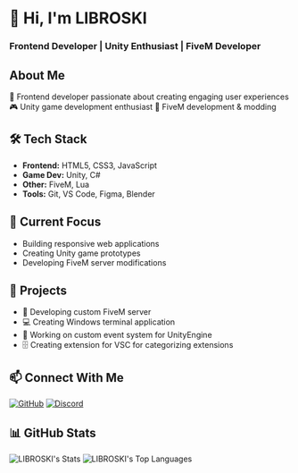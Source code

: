 # 👋 Hi, I'm LIBROSKI
### Frontend Developer | Unity Enthusiast | FiveM Developer

## About Me
🚀 Frontend developer passionate about creating engaging user experiences
🎮 Unity game development enthusiast
🔧 FiveM development & modding

## 🛠 Tech Stack
- **Frontend:** HTML5, CSS3, JavaScript
- **Game Dev:** Unity, C#
- **Other:** FiveM, Lua
- **Tools:** Git, VS Code, Figma, Blender

## 🔭 Current Focus
- Building responsive web applications
- Creating Unity game prototypes
- Developing FiveM server modifications

## 🌱 Projects
- 🚗 Developing custom FiveM server
- 💻 Creating Windows terminal application
- 🔧 Working on custom event system for UnityEngine
-  🗄 Creating extension for VSC for categorizing extensions

## 📫 Connect With Me
[![GitHub](https://img.shields.io/badge/GitHub-100000?style=flat&logo=github&logoColor=white)](LIBROSKI)
[![Discord](https://img.shields.io/badge/Discord-7289DA?style=flat&logo=discord&logoColor=white)](https://discordapp.com/users/494493824408616960)

## 📊 GitHub Stats
![LIBROSKI's Stats](https://github-readme-stats.vercel.app/api?username=LIBROSKI&theme=material-palenight&show_icons=true&hide_border=true&count_private=true)
![LIBROSKI's Top Languages](https://github-readme-stats.vercel.app/api/top-langs/?username=LIBROSKI&theme=material-palenight&show_icons=true&hide_border=true&layout=compact)